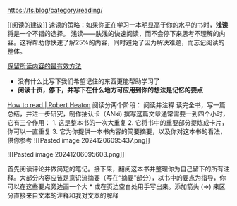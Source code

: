 https://fs.blog/category/reading/

[[阅读的建议]] 
速读的策略：如果你正在学习一本明显高于你的水平的书时，**浅读**将是一个不错的选择。
浅读——肤浅的快速阅读，而不会停下来思考不理解的内容。这将帮助你快速了解25%的内容，同时避免了因为解决难题，而忘记阅读的整体。




[保留所读内容的最有效方法](https://fs.blog/how-to-retain-more-of-what-you-read/)
- 没有什么比写下我们希望记住的东西更能帮助学习了
- **阅读十页，停下，并写下在什么地方可应用到你的想法是记忆的要点** 



[How to read | Robert Heaton](https://robertheaton.com/2018/06/25/how-to-read/)
	阅读分两个阶段：
		阅读并注释
		读完全书，写一篇总结，并进一步研究，制作抽认卡（ANki)
	撰写这篇文章通常需要一到四个小时，它有三个作用：
		1. 这是整本书的一次大重复
		2. 它将书中的重要部分提炼成卡片，你可以一直重复
		3. 它为你提供一本书内容的简要摘要，以及你对这本书的看法，供你参考
![[Pasted image 20241206095437.png]]

![[Pasted image 20241206095603.png]]

首先阅读评论并做简短的笔记。接下来，翻阅这本书并整理你为自己留下的所有注释。大部分内容应该是意识流摘要（写在“摘要”部分），以书中的要点为指导，你可以在这些要点旁边画一个大 * 或在页边空白处用手写出来。添加箭头 (=>) 来区分直接来自文本的注释和我对文本的解释

















